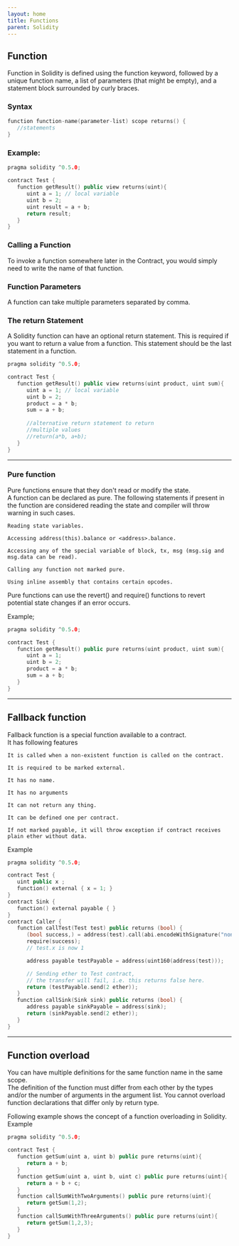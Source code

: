 ```yaml
---
layout: home
title: Functions
parent: Solidity
---
```


## Function
Function in Solidity is defined using the function keyword, followed by a unique function name, a list of parameters (that might be empty), and a statement block surrounded by curly braces.

### Syntax
```c++
function function-name(parameter-list) scope returns() {
   //statements
}
```
### Example:
```c++
pragma solidity ^0.5.0;

contract Test {
   function getResult() public view returns(uint){
      uint a = 1; // local variable
      uint b = 2;
      uint result = a + b;
      return result;
   }
}
```

### Calling a Function

To invoke a function somewhere later in the Contract, you would simply need to write the name of that function.

### Function Parameters
A function can take multiple parameters separated by comma.

### The return Statement

A Solidity function can have an optional return statement. This is required if you want to return a value from a function. This statement should be the last statement in a function.
```c++
pragma solidity ^0.5.0;

contract Test {
   function getResult() public view returns(uint product, uint sum){
      uint a = 1; // local variable
      uint b = 2;
      product = a * b;
      sum = a + b;
  
      //alternative return statement to return 
      //multiple values
      //return(a*b, a+b);
   }
}
```
<hr>

### Pure function
Pure functions ensure that they don't read or modify the state.<br> A function can be declared as pure. The following statements if present in the function are considered reading the state and compiler will throw warning in such cases.

    Reading state variables.

    Accessing address(this).balance or <address>.balance.

    Accessing any of the special variable of block, tx, msg (msg.sig and msg.data can be read).

    Calling any function not marked pure.

    Using inline assembly that contains certain opcodes.

Pure functions can use the revert() and require() functions to revert potential state changes if an error occurs.

Example;
```c++
pragma solidity ^0.5.0;

contract Test {
   function getResult() public pure returns(uint product, uint sum){
      uint a = 1; 
      uint b = 2;
      product = a * b;
      sum = a + b; 
   }
}
```
<hr>

## Fallback function
Fallback function is a special function available to a contract.<br> It has following features

    It is called when a non-existent function is called on the contract.

    It is required to be marked external.

    It has no name.

    It has no arguments

    It can not return any thing.

    It can be defined one per contract.

    If not marked payable, it will throw exception if contract receives plain ether without data.


Example
```c++
pragma solidity ^0.5.0;

contract Test {
   uint public x ;
   function() external { x = 1; }    
}
contract Sink {
   function() external payable { }
}
contract Caller {
   function callTest(Test test) public returns (bool) {
      (bool success,) = address(test).call(abi.encodeWithSignature("nonExistingFunction()"));
      require(success);
      // test.x is now 1

      address payable testPayable = address(uint160(address(test)));

      // Sending ether to Test contract,
      // the transfer will fail, i.e. this returns false here.
      return (testPayable.send(2 ether));
   }
   function callSink(Sink sink) public returns (bool) {
      address payable sinkPayable = address(sink);
      return (sinkPayable.send(2 ether));
   }
}
```
<hr>

## Function overload 
You can have multiple definitions for the same function name in the same scope. <br> The definition of the function must differ from each other by the types and/or the number of arguments in the argument list. You cannot overload function declarations that differ only by return type.

Following example shows the concept of a function overloading in Solidity.
Example

```c++
pragma solidity ^0.5.0;

contract Test {
   function getSum(uint a, uint b) public pure returns(uint){      
      return a + b;
   }
   function getSum(uint a, uint b, uint c) public pure returns(uint){      
      return a + b + c;
   }
   function callSumWithTwoArguments() public pure returns(uint){
      return getSum(1,2);
   }
   function callSumWithThreeArguments() public pure returns(uint){
      return getSum(1,2,3);
   }
}
```
